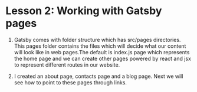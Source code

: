 # Lesson 2: Working with Gatsby pages

1. Gatsby comes with folder structure which has src/pages directories. This pages folder contains the files which will decide what our content will look like in web pages.The default is index.js page which represents the home page and we can create other pages powered by react and jsx to represent different routes in our website.

2. I created an about page, contacts page and a blog page. Next we will see how to point to these pages through links.